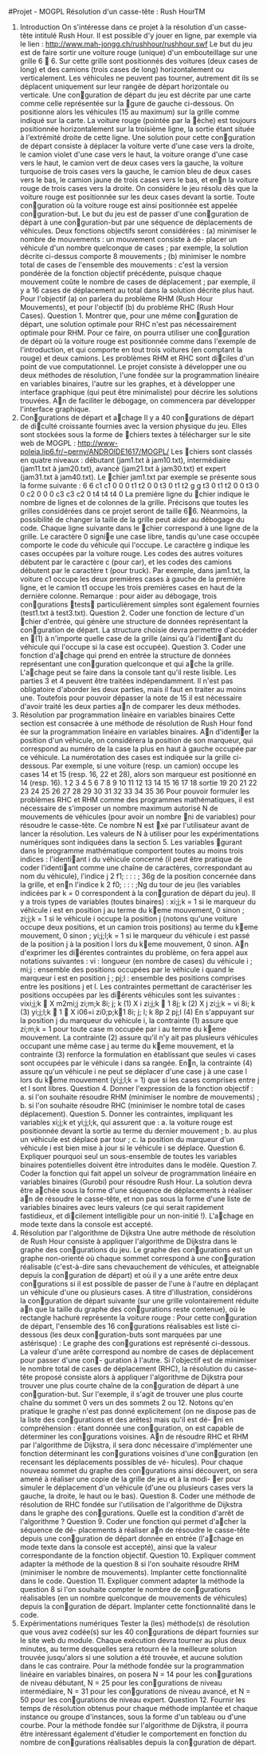 #Projet - MOGPL
Résolution d'un casse-tête : Rush HourTM
1. Introduction
On s'intéresse dans ce projet à la résolution d'un casse-tête intitulé Rush
Hour. Il est possible d'y jouer en ligne, par exemple via le lien :
http://www.mah-jongg.ch/rushhour/rushhour.swf
Le but du jeu est de faire sortir une voiture rouge (unique) d'un embouteillage
sur une grille 6  6. Sur cette grille sont positionnés des voitures
(deux cases de long) et des camions (trois cases de long) horizontalement
ou verticalement. Les véhicules ne peuvent pas tourner, autrement dit ils
se déplacent uniquement sur leur rangée de départ horizontale ou verticale.
Une conguration de départ du jeu est décrite par une carte comme celle
représentée sur la gure de gauche ci-dessous. On positionne alors les véhicules
(15 au maximum) sur la grille comme indiqué sur la carte. La voiture
rouge (pointée par la èche) est toujours positionnée horizontalement sur la
troisième ligne, la sortie étant située à l'extrémité droite de cette ligne.
Une solution pour cette conguration de départ consiste à déplacer la
voiture verte d'une case vers la droite, le camion violet d'une case vers le
haut, la voiture orange d'une case vers le haut, le camion vert de deux cases
vers la gauche, la voiture turquoise de trois cases vers la gauche, le camion
bleu de deux cases vers le bas, le camion jaune de trois cases vers le bas, et
enn la voiture rouge de trois cases vers la droite. On considère le jeu résolu
dès que la voiture rouge est positionnée sur les deux cases devant la sortie.
Toute conguration où la voiture rouge est ainsi positionnée est appelée
conguration-but. Le but du jeu est de passer d'une conguration de départ
à une conguration-but par une séquence de déplacements de véhicules.
Deux fonctions objectifs seront considérées :
(a) minimiser le nombre de mouvements : un mouvement consiste à dé-
placer un véhicule d'un nombre quelconque de cases ; par exemple, la
solution décrite ci-dessus comporte 8 mouvements ;
(b) minimiser le nombre total de cases de l'ensemble des mouvements : c'est
la version pondérée de la fonction objectif précédente, puisque chaque
mouvement coûte le nombre de cases de déplacement ; par exemple, il
y a 16 cases de déplacement au total dans la solution décrite plus haut.
Pour l'objectif (a) on parlera du problème RHM (Rush Hour Mouvements),
et pour l'objectif (b) du problème RHC (Rush Hour Cases).
Question 1. Montrer que, pour une même conguration de départ, une solution
optimale pour RHC n'est pas nécessairement optimale pour RHM. Pour
ce faire, on pourra utiliser une conguration de départ où la voiture rouge
est positionnée comme dans l'exemple de l'introduction, et qui comporte en
tout trois voitures (en comptant la rouge) et deux camions.
Les problèmes RHM et RHC sont diciles d'un point de vue computationnel.
Le projet consiste à développer une ou deux méthodes de résolution,
l'une fondée sur la programmation linéaire en variables binaires, l'autre sur
les graphes, et à développer une interface graphique (qui peut être minimaliste)
pour décrire les solutions trouvées. An de faciliter le débogage, on
commencera par développer l'interface graphique.
2. Congurations de départ et achage
Il y a 40 congurations de départ de diculté croissante fournies avec la
version physique du jeu. Elles sont stockées sous la forme de chiers textes
à télécharger sur le site web de MOGPL :
http://www-poleia.lip6.fr/~perny/ANDROIDE1617/MOGPL/
Les chiers sont classés en quatre niveaux : débutant (jam1.txt à jam10.txt),
intermédiaire (jam11.txt à jam20.txt), avancé (jam21.txt à jam30.txt)
et expert (jam31.txt à jam40.txt). Le chier jam1.txt par exemple se
présente sous la forme suivante :
6 6
c1 c1 0 0 0 t1
t2 0 0 t3 0 t1
t2 g g t3 0 t1
t2 0 0 t3 0 0
c2 0 0 0 c3 c3
c2 0 t4 t4 t4 0
La première ligne du chier indique le nombre de lignes et de colonnes
de la grille. Précisons que toutes les grilles considérées dans ce projet seront
de taille 66. Néanmoins, la possibilité de changer la taille de la grille peut
aider au débogage du code. Chaque ligne suivante dans le chier correspond
à une ligne de la grille. Le caractère 0 signie une case libre, tandis qu'une
case occupée comporte le code du véhicule qui l'occupe. Le caractère g indique
les cases occupées par la voiture rouge. Les codes des autres voitures
débutent par le caractère c (pour car), et les codes des camions débutent
par le caractère t (pour truck). Par exemple, dans jam1.txt, la voiture c1
occupe les deux premières cases à gauche de la première ligne, et le camion
t1 occupe les trois premières cases en haut de la dernière colonne.
Remarque : pour aider au débogage, trois congurations tests particulièrement
simples sont également fournies (test1.txt à test3.txt).
Question 2. Coder une fonction de lecture d'un chier d'entrée, qui génère
une structure de données représentant la conguration de départ. La structure
choisie devra permettre d'accéder en (1) à n'importe quelle case de la
grille (ainsi qu'à l'identiant du véhicule qui l'occupe si la case est occupée).
Question 3. Coder une fonction d'achage qui prend en entrée la structure
de données représentant une conguration quelconque et qui ache la grille.
L'achage peut se faire dans la console tant qu'il reste lisible.
Les parties 3 et 4 peuvent être traitées indépendamment. Il
n'est pas obligatoire d'aborder les deux parties, mais il faut en
traiter au moins une. Toutefois pour pouvoir dépasser la note de 15 il est
nécessaire d'avoir traité les deux parties an de comparer les deux méthodes.
3. Résolution par programmation linéaire en variables binaires
Cette section est consacrée à une méthode de résolution de Rush Hour fond
ée sur la programmation linéaire en variables binaires. An d'identier la
position d'un véhicule, on considérera la position de son marqueur, qui correspond
au numéro de la case la plus en haut à gauche occupée par ce véhicule.
La numérotation des cases est indiquée sur la grille ci-dessous. Par exemple,
si une voiture (resp. un camion) occupe les cases 14 et 15 (resp. 16, 22 et
28), alors son marqueur est positionné en 14 (resp. 16).
1 2 3 4 5 6
7 8 9 10 11 12
13 14 15 16 17 18 sortie
19 20 21 22 23 24
25 26 27 28 29 30
31 32 33 34 35 36
Pour pouvoir formuler les problèmes RHC et RHM comme des programmes
mathématiques, il est nécessaire de s'imposer un nombre maximum
autorisé N de mouvements de véhicules (pour avoir un nombre ni de variables)
pour résoudre le casse-tête. Ce nombre N est xé par l'utilisateur
avant de lancer la résolution. Les valeurs de N à utiliser pour les expérimentations
numériques sont indiquées dans la section 5.
Les variables gurant dans le programme mathématique comportent toutes
au moins trois indices : l'identiant i du véhicule concerné (il peut être pratique
de coder l'identiant comme une chaîne de caractères, correspondant
au nom du véhicule), l'indice j 2 f1; : : : ; 36g de la position concernée dans
la grille, et enn l'indice k 2 f0; : : : ;Ng du tour de jeu (les variables indicées
par k = 0 correspondent à la conguration de départ du jeu). Il y a trois
types de variables (toutes binaires) :
xi;j;k = 1 si le marqueur du véhicule i est en position j au terme du keme
mouvement, 0 sinon ;
zi;j;k = 1 si le véhicule i occupe la position j (notons qu'une voiture occupe
deux positions, et un camion trois positions) au terme du keme mouvement,
0 sinon ;
yi;j;l;k = 1 si le marqueur du véhicule i est passé de la position j à la position
l lors du keme mouvement, 0 sinon.
An d'exprimer les diérentes contraintes du problème, on fera appel aux
notations suivantes :
vi : longueur (en nombre de cases) du véhicule i ;
mi;j : ensemble des positions occupées par le véhicule i quand le marqueur
i est en position j ;
pj;l : ensemble des positions comprises entre les positions j et l.
Les contraintes permettant de caractériser les positions occupées par les
diérents véhicules sont les suivantes :
vixi;j;k 
X
m2mi;j
zi;m;k 8i; j; k (1)
X
i
zi;j;k  1 8j; k (2)
X
j
zi;j;k = vi 8i; k (3)
yi;j;l;k  1 􀀀
X
i06=i
zi0;p;k􀀀1 8i; j; l; k 8p 2 pj;l (4)
En s'appuyant sur la position j du marqueur du véhicule i, la contrainte (1)
assure que zi;m;k = 1 pour toute case m occupée par i au terme du keme
mouvement. La contrainte (2) assure qu'il n'y ait pas plusieurs véhicules
occupant une même case j au terme du keme mouvement, et la contrainte (3)
renforce la formulation en établissant que seules vi cases sont occupées par
le véhicule i dans sa rangée. Enn, la contrainte (4) assure qu'un véhicule
i ne peut se déplacer d'une case j à une case l lors du keme mouvement
(yi;j;l;k = 1) que si les cases comprises entre j et l sont libres.
Question 4. Donner l'expression de la fonction objectif :
a. si l'on souhaite résoudre RHM (minimiser le nombre de mouvements) ;
b. si l'on souhaite résoudre RHC (minimiser le nombre total de cases
déplacement).
Question 5. Donner les contraintes, impliquant les variables xi;j;k et yi;j;l;k,
qui assurent que :
a. la voiture rouge est positionnée devant la sortie au terme du dernier
mouvement ;
b. au plus un véhicule est déplacé par tour ;
c. la position du marqueur d'un véhicule i est bien mise à jour si le véhicule
i se déplace.
Question 6. Expliquer pourquoi seul un sous-ensemble de toutes les variables
binaires potentielles doivent être introduites dans le modèle.
Question 7. Coder la fonction qui fait appel un solveur de programmation
linéaire en variables binaires (Gurobi) pour résoudre Rush Hour. La solution
devra être achée sous la forme d'une séquence de déplacements à réaliser
an de résoudre le casse-tête, et non pas sous la forme d'une liste de
variables binaires avec leurs valeurs (ce qui serait rapidement fastidieux, et
dicilement intelligible pour un non-initié !). L'achage en mode texte dans
la console est accepté.
4. Résolution par l'algorithme de Dijkstra
Une autre méthode de résolution de Rush Hour consiste à appliquer l'algorithme
de Dijkstra dans le graphe des congurations du jeu. Le graphe des
congurations est un graphe non-orienté où chaque sommet correspond à
une conguration réalisable (c'est-à-dire sans chevauchement de véhicules,
et atteignable depuis la conguration de départ) et où il y a une arête entre
deux congurations si il est possible de passer de l'une à l'autre en déplaçant
un véhicule d'une ou plusieurs cases.
A titre d'illustration, considérons la conguration de départ suivante (sur
une grille volontairement réduite an que la taille du graphe des congurations
reste contenue), où le rectangle hachuré représente la voiture rouge :
Pour cette conguration de départ, l'ensemble des 16 congurations réalisables
est listé ci-dessous (les deux conguration-buts sont marquées par
une astérisque) :
Le graphe des congurations est représenté ci-dessous. La valeur d'une
arête correspond au nombre de cases de déplacement pour passer d'une con-
guration à l'autre.
Si l'objectif est de minimiser le nombre total de cases de déplacement
(RHC), la résolution du casse-tête proposé consiste alors à appliquer l'algorithme
de Dijkstra pour trouver une plus courte chaîne de la conguration
de départ à une conguration-but. Sur l'exemple, il s'agit de trouver une
plus courte chaîne du sommet 0 vers un des sommets 2 ou 12.
Notons qu'en pratique le graphe n'est pas donné explicitement (on ne
dispose pas de la liste des congurations et des arêtes) mais qu'il est dé-
ni en compréhension : étant donnée une conguration, on est capable de
déterminer les congurations voisines.
An de résoudre RHC et RHM par l'algorithme de Dijkstra, il sera donc
nécessaire d'implémenter une fonction déterminant les congurations voisines
d'une conguration (en recensant les déplacements possibles de vé-
hicules). Pour chaque nouveau sommet du graphe des congurations ainsi
découvert, on sera amené à réaliser une copie de la grille de jeu et à la modi-
er pour simuler le déplacement d'un véhicule (d'une ou plusieurs cases vers
la gauche, la droite, le haut ou le bas).
Question 8. Coder une méthode de résolution de RHC fondée sur l'utilisation
de l'algorithme de Dijkstra dans le graphe des congurations. Quelle
est la condition d'arrêt de l'algorithme ?
Question 9. Coder une fonction qui permet d'acher la séquence de dé-
placements à réaliser an de résoudre le casse-tête depuis une conguration
de départ donnée en entrée (l'achage en mode texte dans la console est
accepté), ainsi que la valeur correspondante de la fonction objectif.
Question 10. Expliquer comment adapter la méthode de la question 8 si l'on
souhaite résoudre RHM (minimiser le nombre de mouvements). Implanter
cette fonctionnalité dans le code.
Question 11. Expliquer comment adapter la méthode la question 8 si l'on
souhaite compter le nombre de congurations réalisables (en un nombre quelconque
de mouvements de véhicules) depuis la conguration de départ. Implanter
cette fonctionnalité dans le code.
5. Expérimentations numériques
Tester la (les) méthode(s) de résolution que vous avez codée(s) sur les 40
congurations de départ fournies sur le site web du module. Chaque exécution
devra tourner au plus deux minutes, au terme desquelles sera retourn
ée la meilleure solution trouvée jusqu'alors si une solution a été trouvée,
et aucune solution dans le cas contraire. Pour la méthode fondée sur la
programmation linéaire en variables binaires, on posera N = 14 pour les
congurations de niveau débutant, N = 25 pour les congurations de niveau
intermédiaire, N = 31 pour les congurations de niveau avancé, et N = 50
pour les congurations de niveau expert.
Question 12. Fournir les temps de résolution obtenus pour chaque méthode
implantée et chaque instance ou groupe d'instances, sous la forme d'un tableau
ou d'une courbe. Pour la méthode fondée sur l'algorithme de Dijkstra,
il pourra être intéressant également d'étudier le comportement en fonction
du nombre de congurations réalisables depuis la conguration de départ.

